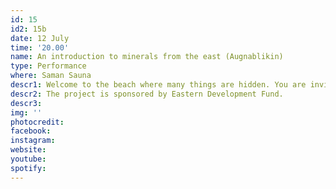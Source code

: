 ```yaml
---
id: 15
id2: 15b
date: 12 July
time: '20.00'
name: An introduction to minerals from the east (Augnablikin)
type: Performance
where: Saman Sauna
descr1: Welcome to the beach where many things are hidden. You are invited to the performance 'Introduction to minerals in the East' at the sauna in Seyðisfjörður. Augnablikin is a collaboration between Íris María Leifsdóttir and Antonia Berg perform and create together minerals from the local environment of Austfjörður. They add meaning to the act of creating and welcome you to participate in the artistic process. The performance will celebrate the 30th anniversary of the artist Íris María by offering a trip to the minerals in artistic creation and to hold a landmark cremation at LungA.
descr2: The project is sponsored by Eastern Development Fund.
descr3: 
img: ''
photocredit: 
facebook: 
instagram: 
website:
youtube:
spotify:
---
```

